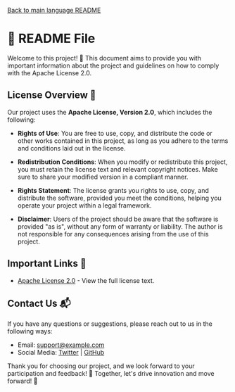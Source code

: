 [Back to main language README](README.md)

# 📄 README File

Welcome to this project! 🎉 This document aims to provide you with important information about the project and guidelines on how to comply with the Apache License 2.0.

## License Overview 📝

Our project uses the **Apache License, Version 2.0**, which includes the following:

- **Rights of Use**: You are free to use, copy, and distribute the code or other works contained in this project, as long as you adhere to the terms and conditions laid out in the license.
  
- **Redistribution Conditions**: When you modify or redistribute this project, you must retain the license text and relevant copyright notices. Make sure to share your modified version in a compliant manner.

- **Rights Statement**: The license grants you rights to use, copy, and distribute the software, provided you meet the conditions, helping you operate your project within a legal framework.

- **Disclaimer**: Users of the project should be aware that the software is provided "as is", without any form of warranty or liability. The author is not responsible for any consequences arising from the use of this project.

## Important Links 🔗

- [Apache License 2.0](http://www.apache.org/licenses/LICENSE-2.0) - View the full license text.

## Contact Us 📬

If you have any questions or suggestions, please reach out to us in the following ways:

- Email: support@example.com
- Social Media: [Twitter](https://twitter.com/example) | [GitHub](https://github.com/example)

Thank you for choosing our project, and we look forward to your participation and feedback! 💖 Together, let's drive innovation and move forward! 🚀